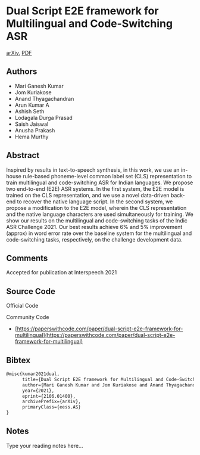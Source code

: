 
# Dual Script E2E framework for Multilingual and Code-Switching ASR

[arXiv](https://arxiv.org/abs/2106.01400), [PDF](https://arxiv.org/pdf/2106.01400.pdf)

## Authors

- Mari Ganesh Kumar
- Jom Kuriakose
- Anand Thyagachandran
- Arun Kumar A
- Ashish Seth
- Lodagala Durga Prasad
- Saish Jaiswal
- Anusha Prakash
- Hema Murthy

## Abstract

Inspired by results in text-to-speech synthesis, in this work, we use an in-house rule-based phoneme-level common label set (CLS) representation to train multilingual and code-switching ASR for Indian languages. We propose two end-to-end (E2E) ASR systems. In the first system, the E2E model is trained on the CLS representation, and we use a novel data-driven back-end to recover the native language script. In the second system, we propose a modification to the E2E model, wherein the CLS representation and the native language characters are used simultaneously for training. We show our results on the multilingual and code-switching tasks of the Indic ASR Challenge 2021. Our best results achieve 6% and 5% improvement (approx) in word error rate over the baseline system for the multilingual and code-switching tasks, respectively, on the challenge development data.

## Comments

Accepted for publication at Interspeech 2021

## Source Code

Official Code



Community Code

- [https://paperswithcode.com/paper/dual-script-e2e-framework-for-multilingual](https://paperswithcode.com/paper/dual-script-e2e-framework-for-multilingual)

## Bibtex

```tex
@misc{kumar2021dual,
      title={Dual Script E2E framework for Multilingual and Code-Switching ASR}, 
      author={Mari Ganesh Kumar and Jom Kuriakose and Anand Thyagachandran and Arun Kumar A and Ashish Seth and Lodagala Durga Prasad and Saish Jaiswal and Anusha Prakash and Hema Murthy},
      year={2021},
      eprint={2106.01400},
      archivePrefix={arXiv},
      primaryClass={eess.AS}
}
```

## Notes

Type your reading notes here...

